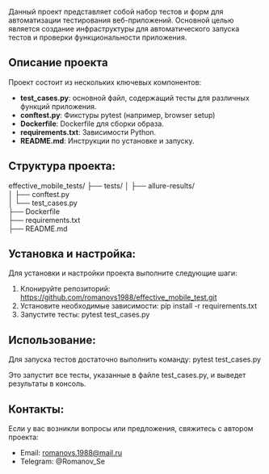 Данный проект представляет собой набор тестов и форм для автоматизации тестирования веб-приложений. Основной целью является создание инфраструктуры для автоматического запуска тестов и проверки функциональности приложения.
## Описание проекта
Проект состоит из нескольких ключевых компонентов:
- **test_cases.py**: основной файл, содержащий тесты для различных функций приложения.
- **conftest.py**: Фикстуры pytest (например, browser setup)
- **Dockerfile**: Dockerfile для сборки образа.
- **requirements.txt**: Зависимости Python.
- **README.md**: Инструкции по установке и запуску.
## Структура проекта:
effective_mobile_tests/
├── tests/
│   ├── allure-results/    
│   ├── conftest.py        
│   └── test_cases.py     
├── Dockerfile            
├── requirements.txt       
├── README.md              

## Установка и настройка:
Для установки и настройки проекта выполните следующие шаги:
1. Клонируйте репозиторий: https://github.com/romanovs1988/effective_mobile_test.git
2. Установите необходимые зависимости: pip install -r requirements.txt
3. Запустите тесты: pytest test_cases.py
## Использование:
Для запуска тестов достаточно выполнить команду: 
pytest test_cases.py

Это запустит все тесты, указанные в файле test_cases.py, и выведет результаты в консоль.

## Контакты:
Если у вас возникли вопросы или предложения, свяжитесь с автором проекта:
- Email: romanovs.1988@mail.ru
- Telegram: @Romanov_Se
